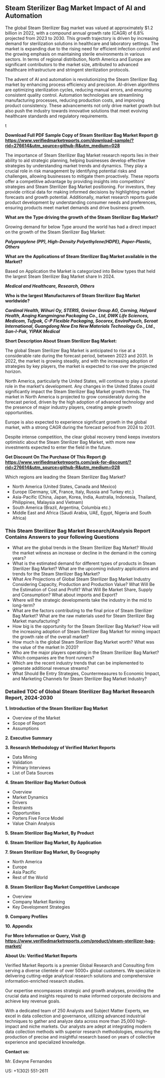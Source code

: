 <h2>Steam Sterilizer Bag Market Impact of AI and Automation</h2><p>The global Steam Sterilizer Bag market was valued at approximately $1.2 billion in 2022, with a compound annual growth rate (CAGR) of 6.8% projected from 2023 to 2030. This growth trajectory is driven by increasing demand for sterilization solutions in healthcare and laboratory settings. The market is expanding due to the rising need for efficient infection control and the growing emphasis on maintaining sterile environments in various sectors. In terms of regional distribution, North America and Europe are significant contributors to the market size, attributed to advanced healthcare infrastructure and stringent sterilization protocols.</p><p>The advent of AI and automation is revolutionizing the Steam Sterilizer Bag market by enhancing process efficiency and precision. AI-driven algorithms are optimizing sterilization cycles, reducing manual errors, and ensuring consistent quality control. Automation technologies are streamlining manufacturing processes, reducing production costs, and improving product consistency. These advancements not only drive market growth but also push the industry towards innovative solutions that meet evolving healthcare standards and regulatory requirements.</p>t</p><p id="" class=""><strong>Download Full PDF Sample Copy of Steam Sterilizer Bag Market Report @ <a href="https://www.verifiedmarketreports.com/download-sample/?rid=276614&utm_source=github-R&utm_medium=028" target="_blank">https://www.verifiedmarketreports.com/download-sample/?rid=276614&utm_source=github-R&utm_medium=028</a></strong></p><p>The importance of&nbsp;Steam Sterilizer Bag Market research reports lies in their ability to aid strategic planning, helping businesses develop effective strategies by understanding market trends and dynamics. They play a crucial role in risk management by identifying potential risks and challenges, allowing businesses to mitigate them proactively. These reports offer a competitive advantage by providing insights into competitors' strategies and Steam Sterilizer Bag Market positioning. For investors, they provide critical data for making informed decisions by highlighting market forecasts and growth potential. Additionally, market research reports guide product development by understanding consumer needs and preferences, ensuring products meet market demands and drive business growth.</p><p><strong>What are the&nbsp;Type driving the growth of the Steam Sterilizer Bag Market?</strong></p><p id="" class="">Growing demand for below Type around the world has had a direct impact on the growth of the Steam Sterilizer Bag Market:</p><em><strong>Polypropylene (PP), High-Density Polyethylene(HDPE), Paper-Plastic, Others</strong></em></p><strong>What are the&nbsp;Applications&nbsp;of Steam Sterilizer Bag Market available in the Market?</strong></p><p id="" class="">Based on Application the Market is categorized into Below types that held the largest Steam Sterilizer Bag Market share In 2024.</p><em><strong>Medical and Healthcare, Research, Others</strong></em></p><strong>Who is the largest Manufacturers of Steam Sterilizer Bag Market worldwide?</strong></p><p><em><strong>Cardinal Health, Wihuri Oy, STERIS, Greiner Group AG, Corning, Halyard Health, Anqing Kangmingna Packaging Co., Ltd, DWK Life Sciences, Medicom, Tufpak, C-P Flexible Packaging, Socorex, EnviroPouch, Seroat International, Guangdong New Era New Materials Technology Co., Ltd., San-I-Pak, YIPAK Medical</strong></em></p><p id="" class=""><strong>Short Description About Steam Sterilizer Bag Market:</strong></p><p>The global Steam Sterilizer Bag Market is anticipated to rise at a considerable rate during the forecast period, between 2023 and 2031. In 2022, the market is growing steadily, and with the increasing adoption of strategies by key players, the market is expected to rise over the projected horizon.</p><p>North America, particularly the United States, will continue to play a pivotal role in the market's development. Any changes in the United States could significantly impact the Steam Sterilizer Bag Market growth trends. The market in North America is projected to grow considerably during the forecast period, driven by the high adoption of advanced technology and the presence of major industry players, creating ample growth opportunities.</p><p>Europe is also expected to experience significant growth in the global market, with a strong CAGR during the forecast period from 2024 to 2031.</p><p>Despite intense competition, the clear global recovery trend keeps investors optimistic about the Steam Sterilizer Bag Market, with more new investments expected to enter the field in the future.</p><p id="" class=""><strong>Get Discount On The Purchase Of This Report @ <a href="https://www.verifiedmarketreports.com/ask-for-discount/?rid=276614&utm_source=github-R&utm_medium=028" target="_blank">https://www.verifiedmarketreports.com/ask-for-discount/?rid=276614&utm_source=github-R&utm_medium=028</a></strong></p>Which regions are leading the Steam Sterilizer Bag Market?</p><ul><li>North America (United States, Canada and Mexico)</li><li>Europe (Germany, UK, France, Italy, Russia and Turkey etc.)</li><li>Asia-Pacific (China, Japan, Korea, India, Australia, Indonesia, Thailand, Philippines, Malaysia and Vietnam)</li><li>South America (Brazil, Argentina, Columbia etc.)</li><li>Middle East and Africa (Saudi Arabia, UAE, Egypt, Nigeria and South Africa)</li></ul><h3 id="" class="">This Steam Sterilizer Bag Market Research/Analysis Report Contains Answers to your following Questions</h3><ul><li>What are the global trends in the Steam Sterilizer Bag Market? Would the market witness an increase or decline in the demand in the coming years?</li><li>What is the estimated demand for different types of products in Steam Sterilizer Bag Market? What are the upcoming industry applications and trends for the Steam Sterilizer Bag Market?</li><li>What Are Projections of Global Steam Sterilizer Bag Market Industry Considering Capacity, Production and Production Value? What Will Be the Estimation of Cost and Profit? What Will Be Market Share, Supply and Consumption? What about imports and Export?</li><li>Where will the strategic developments take the industry in the mid to long-term?</li><li>What are the factors contributing to the final price of Steam Sterilizer Bag Market? What are the raw materials used for Steam Sterilizer Bag Market manufacturing?</li><li>How big is the opportunity for the Steam Sterilizer Bag Market? How will the increasing adoption of Steam Sterilizer Bag Market for mining impact the growth rate of the overall market?</li><li>How much is the global Steam Sterilizer Bag Market worth? What was the value of the market In 2020?</li><li>Who are the major players operating in the Steam Sterilizer Bag Market? Which companies are the front runners?</li><li>Which are the recent industry trends that can be implemented to generate additional revenue streams?</li><li>What Should Be Entry Strategies, Countermeasures to Economic Impact, and Marketing Channels for Steam Sterilizer Bag Market Industry?</li></ul><h3 id="" class="">Detailed TOC of Global Steam Sterilizer Bag Market Research Report, 2024-2030</h3><p id="" class=""><strong>1. Introduction of the Steam Sterilizer Bag Market</strong></p><ul><li>Overview of the Market</li><li>Scope of Report</li><li>Assumptions</li></ul><p id="" class=""><strong>2. Executive Summary</strong></p><p id="" class=""><strong>3. Research Methodology of Verified Market Reports</strong></p><ul><li>Data Mining</li><li>Validation</li><li>Primary Interviews</li><li>List of Data Sources</li></ul><p id="" class=""><strong>4. Steam Sterilizer Bag Market Outlook</strong></p><ul><li>Overview</li><li>Market Dynamics</li><li>Drivers</li><li>Restraints</li><li>Opportunities</li><li>Porters Five Force Model</li><li>Value Chain Analysis</li></ul><p id="" class=""><strong>5. Steam Sterilizer Bag Market, By Product</strong></p><p id="" class=""><strong>6. Steam Sterilizer Bag Market, By Application</strong></p><p id="" class=""><strong>7. Steam Sterilizer Bag Market, By Geography</strong></p><ul><li>North America</li><li>Europe</li><li>Asia Pacific</li><li>Rest of the World</li></ul><p id="" class=""><strong>8. Steam Sterilizer Bag Market Competitive Landscape</strong></p><ul><li>Overview</li><li>Company Market Ranking</li><li>Key Development Strategies</li></ul><p id="" class=""><strong>9. Company Profiles</strong></p><p id="" class=""><strong>10. Appendix</strong></p><p id="" class=""><strong>For More Information or Query, Visit @ <a href="https://www.verifiedmarketreports.com/product/steam-sterilizer-bag-market/" target="_blank">https://www.verifiedmarketreports.com/product/steam-sterilizer-bag-market/</a></strong></p><p id="" class=""><strong>About Us: Verified Market Reports</strong></p><p id="" class="">Verified Market Reports is a premier Global Research and Consulting firm serving a diverse clientele of over 5000+ global customers. We specialize in delivering cutting-edge analytical research solutions and comprehensive information-enriched research studies.</p><p id="" class="">Our expertise encompasses strategic and growth analyses, providing the crucial data and insights required to make informed corporate decisions and achieve key revenue goals.</p><p id="" class="">With a dedicated team of 250 Analysts and Subject Matter Experts, we excel in data collection and governance, utilizing advanced industrial techniques to gather and analyze data across more than 25,000 high-impact and niche markets. Our analysts are adept at integrating modern data collection methods with superior research methodologies, ensuring the production of precise and insightful research based on years of collective experience and specialized knowledge.</p><p id="" class=""><strong>Contact us:</strong></p><p id="" class="">Mr. Edwyne Fernandes</p><p id="" class="">US: +1(302) 551-2611</p>
